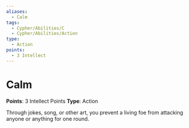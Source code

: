 ```yaml
---
aliases:
  - Calm
tags:
  - Cypher/Abilities/C
  - Cypher/Abilities/Action
type:
  - Action
points:
  - 3 Intellect
---
```


# Calm

**Points**: 3 Intellect Points
**Type**: Action

Through jokes, song, or other art, you prevent a living foe from attacking anyone or anything for one round.
